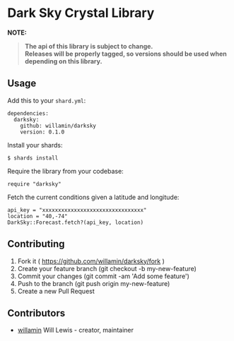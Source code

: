 # Dark Sky Crystal Library

**NOTE:**
> **The api of this library is subject to change.**
> <br>
> **Releases will be properly tagged, so versions should be used when depending on this library.**

## Usage

Add this to your `shard.yml`:
```
dependencies:
  darksky:
    github: willamin/darksky
    version: 0.1.0
```

Install your shards:
```
$ shards install
```

Require the library from your codebase:
```
require "darksky"
```

Fetch the current conditions given a latitude and longitude:
```
api_key = "xxxxxxxxxxxxxxxxxxxxxxxxxxxxxxxx"
location = "40,-74"
DarkSky::Forecast.fetch?(api_key, location)
```

## Contributing

1. Fork it ( https://github.com/willamin/darksky/fork )
2. Create your feature branch (git checkout -b my-new-feature)
3. Commit your changes (git commit -am 'Add some feature')
4. Push to the branch (git push origin my-new-feature)
5. Create a new Pull Request

## Contributors

- [willamin](https://github.com/willamin) Will Lewis - creator, maintainer
